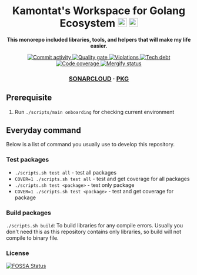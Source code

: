 <!-- Title section -->
<h1 align="center">
  Kamontat's Workspace for Golang Ecosystem

  <img src="https://simpleicons.org/icons/go.svg" width="24px">
  <img src="https://simpleicons.org/icons/sonarcloud.svg" width="24px">
</h1>

<!-- Description section -->
<p align="center">
  <strong>This monorepo included libraries, tools, and helpers that will make my life easier.</strong>
</p>

<!-- Badge setup -->
<p align="center">
  <a href="https://github.com/kc-workspace/go-lib">
    <img src="https://img.shields.io/github/commit-activity/m/kc-workspace/go-lib?style=flat-square" alt="Commit activity" />
  </a>
  <a href="https://sonarcloud.io/project/overview?id=kc-workspace_go-lib">
    <img src="https://img.shields.io/sonar/quality_gate/kc-workspace_go-lib/main?server=https%3A%2F%2Fsonarcloud.io&style=flat-square" alt="Quality gate" />
  </a>
  <a href="https://sonarcloud.io/project/issues?resolved=false&id=kc-workspace_go-lib">
    <img src="https://img.shields.io/sonar/violations/kc-workspace_go-lib/main?format=long&server=https%3A%2F%2Fsonarcloud.io&style=flat-square" alt="Violations" />
  </a>
  <a href="https://sonarcloud.io/project/overview?id=kc-workspace_go-lib">
    <img src="https://img.shields.io/sonar/tech_debt/kc-workspace_go-lib/main?server=https%3A%2F%2Fsonarcloud.io&style=flat-square" alt="Tech debt" />
  </a>
  <a href="https://sonarcloud.io/component_measures?metric=Coverage&view=list&id=kc-workspace_go-lib">
    <img src="https://img.shields.io/sonar/coverage/kc-workspace_go-lib/main?server=https%3A%2F%2Fsonarcloud.io&style=flat-square" alt="Code coverage" />
  </a>
  <a href="https://dashboard.mergify.com/github/kc-workspace/repo/go-lib/queues">
  <img src="https://img.shields.io/endpoint?label=mergify&logo=-&style=flat-square&url=https%3A%2F%2Fapi.mergify.com%2Fv1%2Fbadges%2Fkc-workspace%2Fgo-lib" alt="Mergify status" />
  </a>
</p>

<!-- External section -->
<h3 align="center">
  <a href="https://sonarcloud.io/project/overview?id=kc-workspace_go-lib">SONARCLOUD</a>
  <span> · </span>
  <a href="https://pkg.go.dev/search?q=kc-workspace%2Fgo-lib">PKG</a>
</h3>

## Prerequisite

1. Run `./scripts/main onboarding` for checking current environment

## Everyday command

Below is a list of command you usually use to develop this repository.

### Test packages

- `./scripts.sh test all` - test all packages
- `COVER=1 ./scripts.sh test all` - test and get coverage for all packages
- `./scripts.sh test <package>` - test only **<package>** package
- `COVER=1 ./scripts.sh test <package>` - test and get coverage for **<package>** package

### Build packages

`./scripts.sh build`: To build libraries for any compile errors.
Usually you don't need this as this repository contains only libraries,
so build will not compile to binary file.

### License

[![FOSSA Status](https://app.fossa.com/api/projects/custom%2B7211%2Fgithub.com%2Fkc-workspace%2Fgo-lib.svg?type=large)](https://app.fossa.com/projects/custom%2B7211%2Fgithub.com%2Fkc-workspace%2Fgo-lib?ref=badge_large)